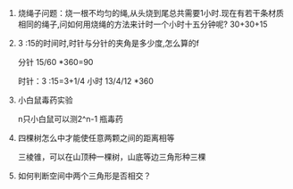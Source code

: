 1. 烧绳子问题：烧一根不均匀的绳,从头烧到尾总共需要1小时.现在有若干条材质相同的绳子,问如何用烧绳的方法来计时一个小时十五分钟呢? 30+30+15

2. 3 :15的时间时,时针与分针的夹角是多少度,怎么算的f

   分针 15/60  *360=90

   时针：3 :15=3+1/4 小时   13/4/12  *360 

3. 小白鼠毒药实验

   n只小白鼠可以测2^n-1 瓶毒药

4. 四棵树怎么中才能使任意两颗之间的距离相等

   三棱锥，可以在山顶种一棵树，山底等边三角形种三棵


5. 如何判断空间中两个三角形是否相交？

   